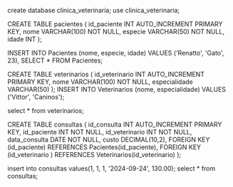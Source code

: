 create database clinica_veterinaria;
use clinica_veterinaria;


CREATE TABLE pacientes (
    id_paciente INT AUTO_INCREMENT PRIMARY KEY,
    nome VARCHAR(100) NOT NULL,
    especie VARCHAR(50) NOT NULL,
	idade INT
);

INSERT INTO Pacientes (nome, especie, idade) VALUES 
('Renatto', 'Gato', 23),
SELECT * FROM Pacientes;

CREATE TABLE veterinarios (
    id_veterinario  INT AUTO_INCREMENT PRIMARY KEY,
    nome VARCHAR(100) NOT NULL,
    especialidade VARCHAR(50)
);
INSERT INTO Veterinarios (nome, especialidade) VALUES 
('Vittor', 'Caninos');

select * from veterinarios;

CREATE TABLE consultas (
    id_consulta INT AUTO_INCREMENT PRIMARY KEY,
    id_paciente  INT NOT NULL,
    id_veterinario INT NOT NULL,
    data_consulta DATE NOT NULL,
	custo DECIMAL(10,2),
    FOREIGN KEY (id_paciente) REFERENCES Pacientes(id_paciente),
    FOREIGN KEY (id_veterinario ) REFERENCES Veterinarios(id_veterinario)
);	

insert into consultas values(1, 1, 1, '2024-09-24', 130.00);
select * from consultas;
